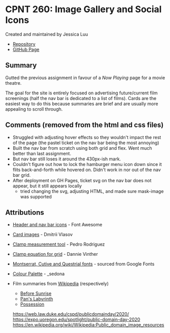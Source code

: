 # CPNT 260: Image Gallery and Social Icons
Created and maintained by Jessica Luu

- [Repository](https://github.com/jluu38/cpnt260-a3/)
- [GitHub Page](https://jluu38.github.io/cpnt260-a3/)

## Summary
Gutted the previous assignment in favour of a *Now Playing* page for a movie theatre.

The goal for the site is entirely focused on advertising future/current film screenings (half the nav bar is dedicated to a list of films). Cards are the easiest way to do this because summaries are brief and are usually more appealing to scroll through.

## Comments (removed from the html and css files)

- Struggled with adjusting hover effects so they wouldn't impact the rest of the page (the pastel ticket on the nav bar being the most annoying)
- Built the nav bar from scratch using both grid and flex. Went much better than last assignment.
- But nav bar still loses it around the 430px-ish mark.
- Couldn't figure out how to lock the hamburger menu icon down since it flits back-and-forth while hovered on. Didn't work in nor out of the nav bar grid.
- After deployment on GH Pages, ticket svg on the nav bar does not appear, but it still appears locally
  - tried changing the svg, adjusting HTML, and made sure mask-image was supported

## Attributions

- [Header and nav bar icons](https://fontawesome.com/license/free) - Font Awesome
- [Card images](https://pixelbuddha.net/icons/mario-pixel-icon-collection) - Dmitrii Vlasov
- [Clamp measurement tool](https://css-tricks.com/linearly-scale-font-size-with-css-clamp-based-on-the-viewport/) - Pedro Rodriguez
- [Clamp equation for grid](https://blog.logrocket.com/flexible-layouts-without-media-queries/) - Dannie Vinther
- [Montserrat, Cutive and Questrial fonts](https://fonts.google.com/?query=cuti&sidebar.open=true&selection.family=Cutive|Montserrat:wght@100) - sourced from Google Fonts
- [Colour Palette](https://lospec.com/palette-list/warmlight) - _sedona
- Film summaries from [Wikipedia](https://en.wikipedia.org/wiki/Wikipedia:Copyrights) (respectively)
  - [Before Sunrise](https://en.wikipedia.org/wiki/Before_Sunrise)
  - [Pan's Labyrinth](https://en.wikipedia.org/wiki/Pan%27s_Labyrinth)
  - [Possession](https://en.wikipedia.org/wiki/Possession_(1981_film))

  https://web.law.duke.edu/cspd/publicdomainday/2020/
  https://expo.uoregon.edu/spotlight/public-domain-day-2020
  https://en.wikipedia.org/wiki/Wikipedia:Public_domain_image_resources